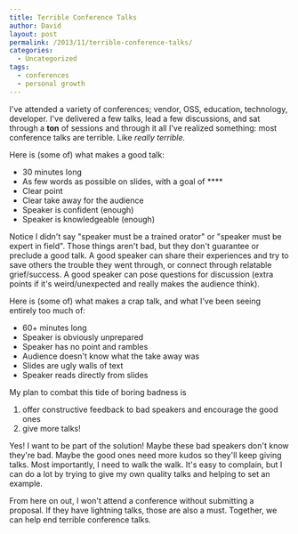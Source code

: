 ```yaml
---
title: Terrible Conference Talks
author: David
layout: post
permalink: /2013/11/terrible-conference-talks/
categories:
  - Uncategorized
tags:
  - conferences
  - personal growth
---
```

I've attended a variety of conferences; vendor, OSS, education, technology, developer. I've delivered a few talks, lead a few discussions, and sat through a **ton** of sessions and through it all I've realized something: most conference talks are terrible. Like *really terrible.*



Here is (some of) what makes a good talk:

*   30 minutes long
*   As few words as possible on slides, with a goal of ****
*   Clear point
*   Clear take away for the audience
*   Speaker is confident (enough)
*   Speaker is knowledgeable (enough)

Notice I didn't say "speaker must be a trained orator" or "speaker must be expert in field". Those things aren't bad, but they don't guarantee or preclude a good talk. A good speaker can share their experiences and try to save others the trouble they went through, or connect through relatable grief/success. A good speaker can pose questions for discussion (extra points if it's weird/unexpected and really makes the audience think).

Here is (some of) what makes a crap talk, and what I've been seeing entirely too much of:

*   60+ minutes long
*   Speaker is obviously unprepared
*   Speaker has no point and rambles
*   Audience doesn't know what the take away was
*   Slides are ugly walls of text
*   Speaker reads directly from slides

My plan to combat this tide of boring badness is

1.  offer constructive feedback to bad speakers and encourage the good ones 
2.  give more talks!

Yes! I want to be part of the solution! Maybe these bad speakers don't know they're bad. Maybe the good ones need more kudos so they'll keep giving talks. Most importantly, I need to walk the walk. It's easy to complain, but I can do a lot by trying to give my own quality talks and helping to set an example.

From here on out, I won't attend a conference without submitting a proposal. If they have lightning talks, those are also a must. Together, we can help end terrible conference talks.

